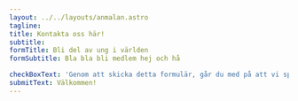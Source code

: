 ```yaml
---
layout: ../../layouts/anmalan.astro
tagline:
title: Kontakta oss här!
subtitle:
formTitle: Bli del av ung i världen
formSubtitle: Bla bla bli medlem hej och hå

checkBoxText: 'Genom att skicka detta formulär, går du med på att vi sparar den personliga information som du angett.'
submitText: Välkommen!
---
```

